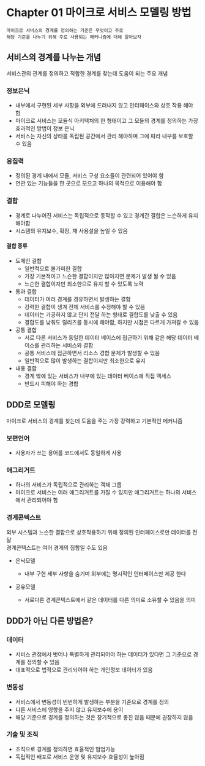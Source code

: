 # Chapter 01 마이크로 서비스 모델링 방법
```
마이크로 서비스의 경계를 정의하는 기준은 무엇이고 주로
해당 기준을 나누기 위해 주로 사용되는 매커니즘에 대해 알아보자
```
## 서비스의 경계를 나누는 개념
서비스관의 관계를 정의하고 적합한 경계를 찾는데 도움이 되는 주요 개념

### 정보은닉

- 내부에서 구현된 세부 사항을 외부에 드러내지 않고 인터페이스와 상호 작용 해야 함  
- 마이크로 서비스는 모듈식 아키텍처의 한 형태이고 그 모듈의 경계를 정의하는 가장 효과적인 방법이 정보 은닉  
- 서비스는 자신의 상태를 독립된 공간에서 관리 해야하며 그에 따라 내부를 보호할 수 있음

### 응집력
- 정의된 경계 내에서 모듈, 서비스 구성 요소들이 관련되어 있어야 함
- 연관 있는 기능들을 한 곳으로 모으고 하나의 목적으로 이용해야 함

### 결합
- 경계로 나누어진 서비스는 독립적으로 동작할 수 있고 경계간 결합은 느슨하게 유지 해야함
- 시스템의 유지보수, 확장, 재 사용설을 높일 수 있음

#### 결합 종류
- 도메인 결합
    - 일반적으로 불가피한 결합
    - 가장 기본적이고 느슨한 결합이지만 많아지면 문제가 발생 될 수 있음
    - 느슨한 결합이지만 최소한으로 유지 할 수 있도록 노력
- 통과 결합
    - 데이터가 여러 경계를 경유하면서 발생하는 결합
    - 강력한 결합이 생겨 전체 서비스를 수정해야 할 수 있음
    - 데이터는 가공하지 않고 단지 전달 하는 형태로 결합도를 낮출 수 있음
    - 결합도를 낮춰도 릴리즈를 동시에 해야함, 하지만 시점은 다르게 가져갈 수 있음
- 공통 결합
    - 서로 다른 서비스가 동일한 데이터 베이스에 접근하기 위해 같은 해당 데이터 베이스를 관리하는 서비스와 결합
    - 공통 서비스에 접근하면서 리소스 경합 문제가 발생할 수 있음
    - 일반적으로 많이 발생하는 결합이지만 최소한으로 유지
- 내용 결합
    - 경계 밖에 있는 서비스가 내부에 있는 데이터 베이스에 직접 액세스
    - 반드시 피해야 하는 경합

## DDD로 모델링
마이크로 서비스의 경계를 찾는데 도움을 주는 가장 강력하고 기본적인 메커니즘

### 보편언어
- 사용자가 쓰는 용어를 코드에서도 동일하게 사용

### 애그리거트
- 하나의 서비스가 독립적으로 관리하는 객체 그룹
- 마이크로 서비스는 여러 애그리거트를 가질 수 있지만 애그리거트는 하나의 서비스에서 관리되어야 함

### 경게콘텍스트
외부 시스템과 느슨한 결합으로 상호작용하기 위해 정의된 인터페이스로만 데이터를 전달  
경계콘텍스트는 여러 경계의 집합일 수도 있음

- 은닉모델
    - 내부 구현 세부 사항을 숨기며 외부에는 명시적인 인터페이스만 제공 한다 

- 공유모델
    - 서로다른 경계콘텍스트에서 같은 데이터를 다른 의미로 소유할 수 있음을 의미


## DDD가 아닌 다른 방법은?

### 데이터
- 서비스 관점에서 벗어나 특별하게 관리되어야 하는 데이터가 있다면 그 기준으로 경계를 정의할 수 있음
- 대표적으로 법적으로 관리되어야 하는 개인정보 데이터가 있음

### 변동성
- 서비스에서 변동성이 빈번하게 발생하는 부분을 기준으로 경계를 정의
- 다른 서비스에 영향을 주지 않고 유지보수에 용이
- 해당 기준으로 경계를 정의하는 것은 장기적으로 좋진 않음 때문에 권장하지 않음 

### 기술 및 조직
- 조직으로 경계를 정의하면 효율적인 협업가능
- 독립적인 배포로 서비스 운영 및 유지보수 효율성이 높아짐
